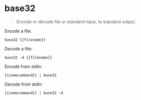 base32
======

> Encode or decode file or standard input, to standard output.

Encode a file:

    base32 {{filename}}

Decode a file:

    base32 -d {{filename}}

Encode from stdin:

    {{somecommand}} | base32

Decode from stdin:

    {{somecommand}} | base32 -d
